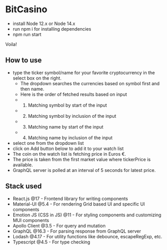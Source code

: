 # BitCasino
 - install Node 12.x or Node 14.x
 - run npm i for installing dependencies
 - npm run start

Voila!
## How to use
 - type the ticker symbol/name for your favorite cryptocurrency in the select box on the right.
    - The dropdown searches the currencies based on symbol first and then name.
    - Here is the order of fetched results based on input
    - 1. Matching symbol by start of the input
    - 2. Matching symbol by inclusion of the input
    - 3. Matching name by start of the input
    - 4. Matching name by inclusion of the input
 - select one from the dropdown list
 - click on Add button below to add it to your watch list
 - The coin on the watch list is fetching price in Euros €.
 - The price is taken from the first market value where tickerPrice is available.
  - GraphQL server is polled at an interval of 5 seconds for latest price.

## Stack used
 - React.js @17 - Frontend library for writing components
 - Material-UI @5.4 - For rendering Grid based UI and specific UI components
 - Emotion JS (CSS in JS) @11 - For styling components and customizing MUI components
 - Apollo Client @3.5 - For query and mutation
 - GraphQL @16.3 - For parsing response from GraphQL server
 - Lodash @4.17 - For utility functions like debounce, escapeRegExp, etc.
 - Typescript @4.5 - For type checking
